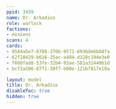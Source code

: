 ```yaml
---
ppid: 3439
name: Dr. Arkadius
role: warlock
factions:
- minions
scans: 4
cards:
- 8584a5e7-8708-370b-9571-6936de6b84fa
- 62f28429-b616-35ac-a484-d328c194e3e0
- f668fad8-53fe-32b4-93ae-581a31440b1d
- bcf2a106-8771-30f7-b00e-121b7817e18a

layout: model
title: Dr. Arkadius
disableToc: true
hidden: true
---
```


